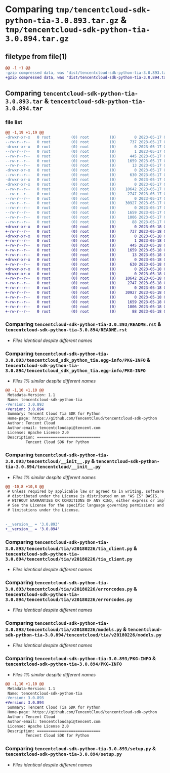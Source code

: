 # Comparing `tmp/tencentcloud-sdk-python-tia-3.0.893.tar.gz` & `tmp/tencentcloud-sdk-python-tia-3.0.894.tar.gz`

## filetype from file(1)

```diff
@@ -1 +1 @@
-gzip compressed data, was "dist/tencentcloud-sdk-python-tia-3.0.893.tar", last modified: Wed May 17 03:42:23 2023, max compression
+gzip compressed data, was "dist/tencentcloud-sdk-python-tia-3.0.894.tar", last modified: Thu May 18 00:39:05 2023, max compression
```

## Comparing `tencentcloud-sdk-python-tia-3.0.893.tar` & `tencentcloud-sdk-python-tia-3.0.894.tar`

### file list

```diff
@@ -1,19 +1,19 @@
-drwxr-xr-x   0 root         (0) root         (0)        0 2023-05-17 03:42:23.000000 tencentcloud-sdk-python-tia-3.0.893/
--rw-r--r--   0 root         (0) root         (0)      737 2023-05-17 03:42:22.000000 tencentcloud-sdk-python-tia-3.0.893/README.rst
-drwxr-xr-x   0 root         (0) root         (0)        0 2023-05-17 03:42:23.000000 tencentcloud-sdk-python-tia-3.0.893/tencentcloud_sdk_python_tia.egg-info/
--rw-r--r--   0 root         (0) root         (0)        1 2023-05-17 03:42:23.000000 tencentcloud-sdk-python-tia-3.0.893/tencentcloud_sdk_python_tia.egg-info/dependency_links.txt
--rw-r--r--   0 root         (0) root         (0)      445 2023-05-17 03:42:23.000000 tencentcloud-sdk-python-tia-3.0.893/tencentcloud_sdk_python_tia.egg-info/SOURCES.txt
--rw-r--r--   0 root         (0) root         (0)     1659 2023-05-17 03:42:23.000000 tencentcloud-sdk-python-tia-3.0.893/tencentcloud_sdk_python_tia.egg-info/PKG-INFO
--rw-r--r--   0 root         (0) root         (0)       13 2023-05-17 03:42:23.000000 tencentcloud-sdk-python-tia-3.0.893/tencentcloud_sdk_python_tia.egg-info/top_level.txt
-drwxr-xr-x   0 root         (0) root         (0)        0 2023-05-17 03:42:23.000000 tencentcloud-sdk-python-tia-3.0.893/tencentcloud/
--rw-r--r--   0 root         (0) root         (0)      630 2023-05-17 03:42:22.000000 tencentcloud-sdk-python-tia-3.0.893/tencentcloud/__init__.py
-drwxr-xr-x   0 root         (0) root         (0)        0 2023-05-17 03:42:23.000000 tencentcloud-sdk-python-tia-3.0.893/tencentcloud/tia/
-drwxr-xr-x   0 root         (0) root         (0)        0 2023-05-17 03:42:23.000000 tencentcloud-sdk-python-tia-3.0.893/tencentcloud/tia/v20180226/
--rw-r--r--   0 root         (0) root         (0)    10642 2023-05-17 03:42:22.000000 tencentcloud-sdk-python-tia-3.0.893/tencentcloud/tia/v20180226/tia_client.py
--rw-r--r--   0 root         (0) root         (0)     2747 2023-05-17 03:42:22.000000 tencentcloud-sdk-python-tia-3.0.893/tencentcloud/tia/v20180226/errorcodes.py
--rw-r--r--   0 root         (0) root         (0)        0 2023-05-17 03:42:22.000000 tencentcloud-sdk-python-tia-3.0.893/tencentcloud/tia/v20180226/__init__.py
--rw-r--r--   0 root         (0) root         (0)    30927 2023-05-17 03:42:22.000000 tencentcloud-sdk-python-tia-3.0.893/tencentcloud/tia/v20180226/models.py
--rw-r--r--   0 root         (0) root         (0)        0 2023-05-17 03:42:22.000000 tencentcloud-sdk-python-tia-3.0.893/tencentcloud/tia/__init__.py
--rw-r--r--   0 root         (0) root         (0)     1659 2023-05-17 03:42:23.000000 tencentcloud-sdk-python-tia-3.0.893/PKG-INFO
--rw-r--r--   0 root         (0) root         (0)     1006 2023-05-17 03:42:22.000000 tencentcloud-sdk-python-tia-3.0.893/setup.py
--rw-r--r--   0 root         (0) root         (0)       88 2023-05-17 03:42:23.000000 tencentcloud-sdk-python-tia-3.0.893/setup.cfg
+drwxr-xr-x   0 root         (0) root         (0)        0 2023-05-18 00:39:05.000000 tencentcloud-sdk-python-tia-3.0.894/
+-rw-r--r--   0 root         (0) root         (0)      737 2023-05-18 00:39:05.000000 tencentcloud-sdk-python-tia-3.0.894/README.rst
+drwxr-xr-x   0 root         (0) root         (0)        0 2023-05-18 00:39:05.000000 tencentcloud-sdk-python-tia-3.0.894/tencentcloud_sdk_python_tia.egg-info/
+-rw-r--r--   0 root         (0) root         (0)        1 2023-05-18 00:39:05.000000 tencentcloud-sdk-python-tia-3.0.894/tencentcloud_sdk_python_tia.egg-info/dependency_links.txt
+-rw-r--r--   0 root         (0) root         (0)      445 2023-05-18 00:39:05.000000 tencentcloud-sdk-python-tia-3.0.894/tencentcloud_sdk_python_tia.egg-info/SOURCES.txt
+-rw-r--r--   0 root         (0) root         (0)     1659 2023-05-18 00:39:05.000000 tencentcloud-sdk-python-tia-3.0.894/tencentcloud_sdk_python_tia.egg-info/PKG-INFO
+-rw-r--r--   0 root         (0) root         (0)       13 2023-05-18 00:39:05.000000 tencentcloud-sdk-python-tia-3.0.894/tencentcloud_sdk_python_tia.egg-info/top_level.txt
+drwxr-xr-x   0 root         (0) root         (0)        0 2023-05-18 00:39:05.000000 tencentcloud-sdk-python-tia-3.0.894/tencentcloud/
+-rw-r--r--   0 root         (0) root         (0)      630 2023-05-18 00:39:05.000000 tencentcloud-sdk-python-tia-3.0.894/tencentcloud/__init__.py
+drwxr-xr-x   0 root         (0) root         (0)        0 2023-05-18 00:39:05.000000 tencentcloud-sdk-python-tia-3.0.894/tencentcloud/tia/
+drwxr-xr-x   0 root         (0) root         (0)        0 2023-05-18 00:39:05.000000 tencentcloud-sdk-python-tia-3.0.894/tencentcloud/tia/v20180226/
+-rw-r--r--   0 root         (0) root         (0)    10642 2023-05-18 00:39:05.000000 tencentcloud-sdk-python-tia-3.0.894/tencentcloud/tia/v20180226/tia_client.py
+-rw-r--r--   0 root         (0) root         (0)     2747 2023-05-18 00:39:05.000000 tencentcloud-sdk-python-tia-3.0.894/tencentcloud/tia/v20180226/errorcodes.py
+-rw-r--r--   0 root         (0) root         (0)        0 2023-05-18 00:39:05.000000 tencentcloud-sdk-python-tia-3.0.894/tencentcloud/tia/v20180226/__init__.py
+-rw-r--r--   0 root         (0) root         (0)    30927 2023-05-18 00:39:05.000000 tencentcloud-sdk-python-tia-3.0.894/tencentcloud/tia/v20180226/models.py
+-rw-r--r--   0 root         (0) root         (0)        0 2023-05-18 00:39:05.000000 tencentcloud-sdk-python-tia-3.0.894/tencentcloud/tia/__init__.py
+-rw-r--r--   0 root         (0) root         (0)     1659 2023-05-18 00:39:05.000000 tencentcloud-sdk-python-tia-3.0.894/PKG-INFO
+-rw-r--r--   0 root         (0) root         (0)     1006 2023-05-18 00:39:05.000000 tencentcloud-sdk-python-tia-3.0.894/setup.py
+-rw-r--r--   0 root         (0) root         (0)       88 2023-05-18 00:39:05.000000 tencentcloud-sdk-python-tia-3.0.894/setup.cfg
```

### Comparing `tencentcloud-sdk-python-tia-3.0.893/README.rst` & `tencentcloud-sdk-python-tia-3.0.894/README.rst`

 * *Files identical despite different names*

### Comparing `tencentcloud-sdk-python-tia-3.0.893/tencentcloud_sdk_python_tia.egg-info/PKG-INFO` & `tencentcloud-sdk-python-tia-3.0.894/tencentcloud_sdk_python_tia.egg-info/PKG-INFO`

 * *Files 1% similar despite different names*

```diff
@@ -1,10 +1,10 @@
 Metadata-Version: 1.1
 Name: tencentcloud-sdk-python-tia
-Version: 3.0.893
+Version: 3.0.894
 Summary: Tencent Cloud Tia SDK for Python
 Home-page: https://github.com/TencentCloud/tencentcloud-sdk-python
 Author: Tencent Cloud
 Author-email: tencentcloudapi@tencent.com
 License: Apache License 2.0
 Description: ============================
         Tencent Cloud SDK for Python
```

### Comparing `tencentcloud-sdk-python-tia-3.0.893/tencentcloud/__init__.py` & `tencentcloud-sdk-python-tia-3.0.894/tencentcloud/__init__.py`

 * *Files 1% similar despite different names*

```diff
@@ -10,8 +10,8 @@
 # Unless required by applicable law or agreed to in writing, software
 # distributed under the License is distributed on an "AS IS" BASIS,
 # WITHOUT WARRANTIES OR CONDITIONS OF ANY KIND, either express or implied.
 # See the License for the specific language governing permissions and
 # limitations under the License.
 
 
-__version__ = '3.0.893'
+__version__ = '3.0.894'
```

### Comparing `tencentcloud-sdk-python-tia-3.0.893/tencentcloud/tia/v20180226/tia_client.py` & `tencentcloud-sdk-python-tia-3.0.894/tencentcloud/tia/v20180226/tia_client.py`

 * *Files identical despite different names*

### Comparing `tencentcloud-sdk-python-tia-3.0.893/tencentcloud/tia/v20180226/errorcodes.py` & `tencentcloud-sdk-python-tia-3.0.894/tencentcloud/tia/v20180226/errorcodes.py`

 * *Files identical despite different names*

### Comparing `tencentcloud-sdk-python-tia-3.0.893/tencentcloud/tia/v20180226/models.py` & `tencentcloud-sdk-python-tia-3.0.894/tencentcloud/tia/v20180226/models.py`

 * *Files identical despite different names*

### Comparing `tencentcloud-sdk-python-tia-3.0.893/PKG-INFO` & `tencentcloud-sdk-python-tia-3.0.894/PKG-INFO`

 * *Files 1% similar despite different names*

```diff
@@ -1,10 +1,10 @@
 Metadata-Version: 1.1
 Name: tencentcloud-sdk-python-tia
-Version: 3.0.893
+Version: 3.0.894
 Summary: Tencent Cloud Tia SDK for Python
 Home-page: https://github.com/TencentCloud/tencentcloud-sdk-python
 Author: Tencent Cloud
 Author-email: tencentcloudapi@tencent.com
 License: Apache License 2.0
 Description: ============================
         Tencent Cloud SDK for Python
```

### Comparing `tencentcloud-sdk-python-tia-3.0.893/setup.py` & `tencentcloud-sdk-python-tia-3.0.894/setup.py`

 * *Files identical despite different names*

